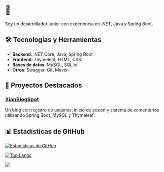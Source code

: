 # 👋

Soy un desarrollador junior con experiencia en .NET, Java y Spring Boot.

## 🛠 Tecnologías y Herramientas
- **Backend**: .NET Core, Java, Spring Boot
- **Frontend**: Thymeleaf, HTML, CSS
- **Bases de datos**: MySQL, SQLite
- **Otros**: Swagger, Git, Maven

## 🚀 Proyectos Destacados
### [XianBlogSpot](https://github.com/xianDT01/XianBlogSpot)
Un blog con registro de usuarios, inicio de sesión y sistema de comentarios utilizando Spring Boot, MySQL y Thymeleaf.

## 📊 Estadísticas de GitHub
[![Estadísticas de GitHub](https://github-readme-stats.vercel.app/api?username=xianDT01&show_icons=true&theme=radical)](https://github.com/anuraghazra/github-readme-stats)

[![Top Langs](https://github-readme-stats.vercel.app/api/top-langs/?username=xianDT01&layout=compact&theme=radical)](https://github.com/anuraghazra/github-readme-stats)

![](https://komarev.com/ghpvc/?username=xianDT01&color=blueviolet)


